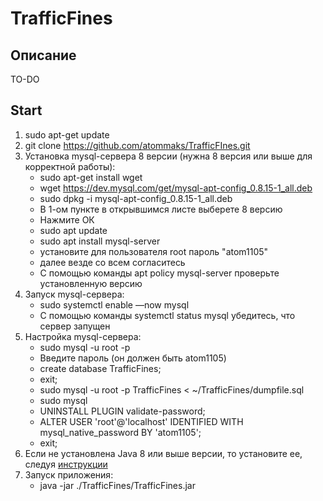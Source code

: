# TrafficFines
## Описание ##
TO-DO

## Start ##
1. sudo apt-get update
2. git clone https://github.com/atommaks/TrafficFInes.git
3. Установка mysql-сервера 8 версии (нужна 8 версия или выше для корректной работы):
    * sudo apt-get install wget
    * wget https://dev.mysql.com/get/mysql-apt-config_0.8.15-1_all.deb
    * sudo dpkg -i mysql-apt-config_0.8.15-1_all.deb
    *  В 1-ом пункте в открывшимся листе выберете 8 версию
    * Нажмите ОК
    * sudo apt update
    * sudo apt install mysql-server
    * установите для пользователя root пароль "atom1105"
    * далее везде со всем согласитесь
    * С помощью команды apt policy mysql-server проверьте установленную версию
4. Запуск mysql-сервера:
    * sudo systemctl enable —now mysql
    * C помощью команды systemctl status mysql убедитесь, что сервер запущен
5. Настройка mysql-сервера:
    * sudo mysql -u root -p
    * Введите пароль (он должен быть atom1105)
    * create database TrafficFines;
    * exit;
    * sudo mysql -u root -p TrafficFines < ~/TrafficFines/dumpfile.sql
    * sudo mysql
    * UNINSTALL PLUGIN validate-password;
    * ALTER USER 'root'@'localhost' IDENTIFIED WITH mysql_native_password BY 'atom1105';
    * exit;
6. Если не установлена Java 8 или выше версии, то установите ее, следуя [инструкции](https://www.digitalocean.com/community/tutorials/how-to-install-java-with-apt-on-ubuntu-18-04-ru) 
7. Запуск приложения:
    * java -jar ./TrafficFines/TrafficFines.jar
